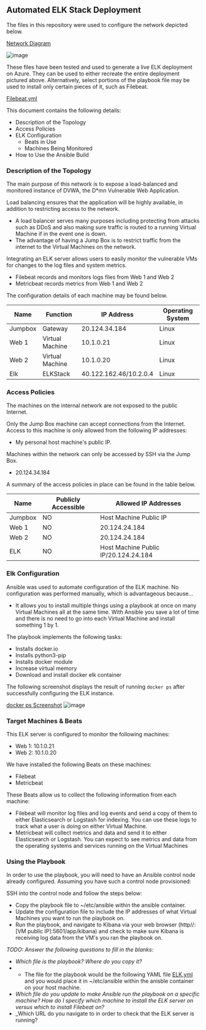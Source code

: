 ## Automated ELK Stack Deployment

The files in this repository were used to configure the network depicted below.

[Network Diagram](https://github.com/Miller7002/Azure-Virtual-Network-With-ELK/blob/8f10c9273e27135955cc6251973ebd3d5a7f4e67/Diagrams/Virtual_Network.png)

![image](https://user-images.githubusercontent.com/88359985/147163618-a16f0a1f-c18a-4904-8adc-f198bfb15c4a.png)


These files have been tested and used to generate a live ELK deployment on Azure. They can be used to either recreate the entire deployment pictured above. Alternatively, select portions of the playbook file may be used to install only certain pieces of it, such as Filebeat.

[Filebeat.yml](https://github.com/Miller7002/Azure-Virtual-Network-With-ELK/blob/main/Ansible/Filebeat.yml)

This document contains the following details:
- Description of the Topology
- Access Policies
- ELK Configuration
  - Beats in Use
  - Machines Being Monitored
- How to Use the Ansible Build


### Description of the Topology

The main purpose of this network is to expose a load-balanced and monitored instance of DVWA, the D*mn Vulnerable Web Application.

Load balancing ensures that the application will be highly available, in addition to restricting access to the network.
- A load balancer serves many purposes including protecting from attacks such as DDoS and also making sure traffic is routed to a running Virtual Machine if in the event one is down. 
- The advantage of having a Jump Box is to restrict traffic from the internet to the Virtual Machines on the network.

Integrating an ELK server allows users to easily monitor the vulnerable VMs for changes to the log files and system metrics.
- Filebeat records and monitors logs files from Web 1 and Web 2
- Metricbeat records metrics from Web 1 and Web 2

The configuration details of each machine may be found below.

| Name    | Function        | IP Address             | Operating System |
|---------|-----------------|------------------------|------------------|
| Jumpbox | Gateway         | 20.124.34.184          | Linux            |
| Web 1   | Virtual Machine | 10.1.0.21              | Linux            |
| Web 2   | Virtual Machine | 10.1.0.20              | Linux            |
| Elk     | ELKStack        | 40.122.162.46/10.2.0.4 | Linux            |

### Access Policies

The machines on the internal network are not exposed to the public Internet. 

Only the Jump Box machine can accept connections from the Internet. Access to this machine is only allowed from the following IP addresses:
- My personal host machine's public IP.

Machines within the network can only be accessed by SSH via the Jump Box.
- 20.124.34.184

A summary of the access policies in place can be found in the table below.

| Name    | Publicly Accessible | Allowed IP Addresses                 |
|---------|---------------------|--------------------------------------|
| Jumpbox | NO                  | Host Machine Public IP               |
| Web 1   | NO                  | 20.124.24.184                        |
| Web 2   | NO                  | 20.124.24.184                        |
| ELK     | NO                  | Host Machine Public IP/20.124.24.184 |

### Elk Configuration

Ansible was used to automate configuration of the ELK machine. No configuration was performed manually, which is advantageous because...
- It allows you to install multiple things using a playbook at once on many Virtual Machines all at the same time. With Ansible you save a lot of time and there is no need to go into each Virtual Machine and install something 1 by 1.

The playbook implements the following tasks:
- Installs docker.io
- Installs python3-pip
- Installs docker module
- Increase virtual memory
- Download and install docker elk container

The following screenshot displays the result of running `docker ps` after successfully configuring the ELK instance.

[docker ps Screenshot](https://github.com/Miller7002/Azure-Virtual-Network-With-ELK/blob/main/Ansible/docker%20ps%20Screenshot/Screenshot%20(69).png)
![image](https://user-images.githubusercontent.com/88359985/147294990-7f6da034-4674-4e7f-9576-dc9baf0d8643.png)


### Target Machines & Beats
This ELK server is configured to monitor the following machines:
- Web 1: 10.1.0.21
- Web 2: 10.1.0.20

We have installed the following Beats on these machines:
- Filebeat
-  Metricbeat

These Beats allow us to collect the following information from each machine:
- Filebeat will monitor log files and log events and send a copy of them to either Elasticsearch or Logstash for indexing. You can use these logs to track what a user is doing on either Virtual Machine.
- Metricbeat will collect metrics and data and send it to either Elasticsearch or Logstash. You can expect to see metrics and data from the operating systems and services running on the Virtual Machines

### Using the Playbook
In order to use the playbook, you will need to have an Ansible control node already configured. Assuming you have such a control node provisioned: 

SSH into the control node and follow the steps below:
- Copy the playbook file to ~/etc/ansible within the ansible container.
- Update the configuration file to include the IP addresses of what Virtual Machines you want to run the playbook on.
- Run the playbook, and navigate to Kibana via your web browser (http//:[VM public IP]:5601/app/kibana) and check to make sure Kibana is receiving log data from the VM's you ran the playbook on.

_TODO: Answer the following questions to fill in the blanks:_
- _Which file is the playbook? Where do you copy it?_
- - The file for the playbook would be the following YAML file [ELK.yml](https://github.com/Miller7002/Azure-Virtual-Network-With-ELK/blob/main/Ansible/ELK.yml) and you would place it in ~/etc/ansible within the anisble container on your host machine.
- _Which file do you update to make Ansible run the playbook on a specific machine? How do I specify which machine to install the ELK server on versus which to install Filebeat on?_
- _Which URL do you navigate to in order to check that the ELK server is running?
